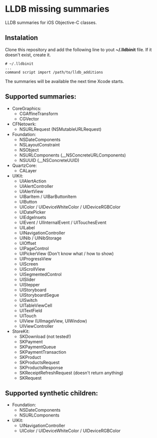 LLDB missing summaries
======================

LLDB summaries for iOS Objective-C classes.

## Instalation
Clone this repository and add the following line to yout __~/.lldbinit__ file. If it doesn't exist, create it.

    # ~/.lldbinit
    ...
    command script import /path/to/lldb_additions

The summaries will be available the next time Xcode starts.

## Supported summaries:
- CoreGraphics:
    - CGAffineTransform
    - CGVector
- CFNetowrk:
    - NSURLRequest (NSMutableURLRequest)
- Foundation:
    - NSDateComponents
    - NSLayoutConstraint
    - NSObject
    - NSURLComponents (__NSConcreteURLComponents)
    - NSUUID (__NSConcreteUUID)
- QuartzCore:
    - CALayer
- UIKit:
    - UIAlertAction
    - UIAlertController
    - UIAlertView
    - UIBarItem / UIBarButtonItem
    - UIButton
    - UIColor / UIDeviceWhiteColor / UIDeviceRGBColor
    - UIDatePicker
    - UIEdgeInsets
    - UIEvent / UIInternalEvent / UITouchesEvent
    - UILabel
    - UINavigationController
    - UINib / UINibStorage
    - UIOffset
    - UIPageControl
    - UIPickerView (Don't know what / how to show)
    - UIProgressView
    - UIScreen
    - UIScrollView
    - UISegmentedControl
    - UISlider
    - UIStepper
    - UIStoryboard
    - UIStoryboardSegue
    - UISwitch
    - UITableViewCell
    - UITextField
    - UITouch
    - UIView (UIImageView, UIWindow)
    - UIViewController
- StoreKit:
    - SKDownload (not tested!)
    - SKPayment
    - SKPaymentQueue
    - SKPaymentTransaction
    - SKProduct
    - SKProductsRequest
    - SKProductsResponse
    - SKReceiptRefreshRequest (doesn't return anything)
    - SKRequest

## Supported synthetic children:
- Foundation:
    - NSDateComponents
    - NSURLComponents
- UIKit:
    - UINavigationController
    - UIColor / UIDeviceWhiteColor / UIDeviceRGBColor
